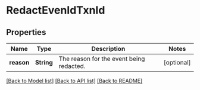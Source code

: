 # RedactEvenIdTxnId

## Properties

Name | Type | Description | Notes
------------ | ------------- | ------------- | -------------
**reason** | **String** | The reason for the event being redacted. | [optional] 

[[Back to Model list]](../README.md#documentation-for-models) [[Back to API list]](../README.md#documentation-for-api-endpoints) [[Back to README]](../README.md)


